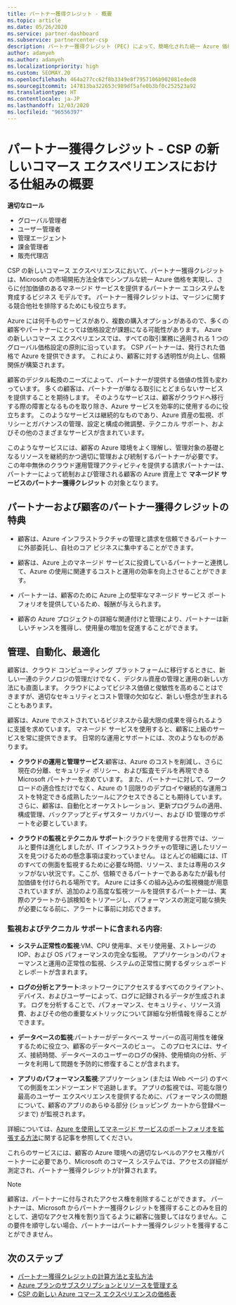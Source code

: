 ```yaml
---
title: パートナー獲得クレジット - 概要
ms.topic: article
ms.date: 05/26/2020
ms.service: partner-dashboard
ms.subservice: partnercenter-csp
description: パートナー獲得クレジット (PEC) によって、簡略化された統一 Azure 価格と付加価値のあるマネージド サービスを実現すると同時に、利益に対する競争を排除する方法について説明します。
author: adamyeh
ms.author: adamyeh
ms.localizationpriority: high
ms.custom: SEOMAY.20
ms.openlocfilehash: 464a277cc62f8b3349e8f7957106b902081eded8
ms.sourcegitcommit: 147813ba322653c989df5afe0b3bf0c252523a92
ms.translationtype: HT
ms.contentlocale: ja-JP
ms.lasthandoff: 12/03/2020
ms.locfileid: "96556397"
---
```

# <a name="partner-earned-credit---an-overview-of-how-it-works-in-the-new-commerce-experience-in-csp"></a>パートナー獲得クレジット - CSP の新しいコマース エクスペリエンスにおける仕組みの概要

**適切なロール**

- グローバル管理者
- ユーザー管理者
- 管理エージェント
- 課金管理者
- 販売代理店

CSP の新しいコマース エクスペリエンスにおいて、パートナー獲得クレジットは、Microsoft の市場開拓方法全体でシンプルな統一 Azure 価格を実現し、さらに付加価値のあるマネージド サービスを提供するパートナー エコシステムを育成するビジネス モデルです。 パートナー獲得クレジットは、マージンに関する競合他社を排除するためにも役立ちます。

Azure には何千ものサービスがあり、複数の購入オプションがあるので、多くの顧客やパートナーにとっては価格設定が課題になる可能性があります。 Azure の新しいコマース エクスペリエンスでは、すべての取引業務に適用される 1 つのグローバル価格設定の原則に沿っています。 CSP パートナーは、発行された価格で Azure を提供できます。 これにより、顧客に対する透明性が向上し、信頼関係が構築されます。

顧客のデジタル転換のニーズによって、パートナーが提供する価値の性質も変わっています。 多くの顧客は、パートナーが単なる取引にとどまらないサービスを提供することを期待します。 そのようなサービスは、顧客がクラウドへ移行する際の障害となるものを取り除き、Azure サービスを効率的に使用するのに役立ちます。 このようなサービスは継続的なものであり、Azure 資産の監視、ポリシーとガバナンスの管理、設定と構成の微調整、テクニカル サポート、およびその他のさまざまなサービスが含まれています。 

このようなサービスには、顧客の Azure 環境をよく理解し、管理対象の基礎となるリソースを継続的かつ適切に管理および統制するパートナーが必要です。 この年中無休のクラウド運用管理アクティビティを提供する請求パートナーは、パートナーによって統制および管理される顧客の Azure 資産上で **マネージド サービスのパートナー獲得クレジット** の対象となります。


## <a name="benefits-of-the-partner-earned-credit-for-partners-and-customers"></a>パートナーおよび顧客のパートナー獲得クレジットの特典

- 顧客は、Azure インフラストラクチャの管理と請求を信頼できるパートナーに外部委託し、自社のコア ビジネスに集中することができます。

- 顧客は、Azure 上のマネージド サービスに投資しているパートナーと連携して、Azure の使用に関連するコストと運用の効率を向上させることができます。

- パートナーは、顧客のために Azure 上の堅牢なマネージド サービス ポートフォリオを提供しているため、報酬が与えられます。  

- 顧客の Azure プロジェクトの詳細な関連付けと管理により、パートナーは新しいチャンスを獲得し、使用量の増加を促進することができます。 

## <a name="manage-automate-and-optimize"></a>管理、自動化、最適化

顧客は、クラウド コンピューティング プラットフォームに移行するときに、新しい一連のテクノロジの管理だけでなく、デジタル資産の管理と運用の新しい方法にも直面します。 クラウドによってビジネス価値と俊敏性を高めることはできますが、適切なセキュリティとコスト管理の欠如など、新しい懸念が生まれることもあります。 

顧客は、Azure でホストされているビジネスから最大限の成果を得られるように支援を求めています。 マネージド サービスを使用すると、顧客に上級のサービスを常に提供できます。 日常的な運用とサポートには、次のようなものがあります。

- **クラウドの運用と管理サービス**:顧客は、Azure のコストを削減し、さらに現在の分離、セキュリティ ポリシー、および監査モデルを再現できる Microsoft パートナーを求めています。 また、パートナーに対して、ワークロードの適合性だけでなく、Azure の 1 回限りのデプロイや継続的な運用コストを特定できる成熟したツールにアクセスできることも期待しています。 さらに、顧客は、自動化とオーケストレーション、更新プログラムの適用、構成管理、バックアップとディザスター リカバリー、および ID 管理のサポートを必要としています。 

- **クラウドの監視とテクニカル サポート**:クラウドを使用する世界では、ツールと要件は進化しましたが、IT インフラストラクチャの管理に適したリソースを見つけるための懸念事項は変わっていません。 ほとんどの組織には、IT のすべての側面を監視するために必要な時間、リソース、または専用のスタッフがない状況です。ここが、信頼できるパートナーであるあなたが最も付加価値を付けられる場所です。 Azure には多くの組み込みの監視機能が用意されていますが、追加のより高度な監視ツールを提供するパートナーは、実際のアラートから誤検知をトリアージし、パフォーマンスの測定可能な損失が必要になる前に、アラートに事前に対応できます。 


### <a name="included-in-monitoring-and-technical-support"></a>監視およびテクニカル サポートに含まれる内容:

- **システム正常性の監視**:VM、CPU 使用率、メモリ使用量、ストレージの IOP、および OS パフォーマンスの完全な監視。 アプリケーションのパフォーマンスと運用の正常性の監視、システムの正常性に関するダッシュボードとレポートが含まれます。

- **ログの分析とアラート**:ネットワークにアクセスするすべてのクライアント、デバイス、およびユーザーによって、ログに記録されるデータが生成されます。 ログを分析することで、パフォーマンス、セキュリティ、リソース消費、およびその他の重要なメトリックについて詳細な分析情報を得ることができます。

- **データベースの監視**:パートナーがデータベース サーバーの高可用性を確保するために役立つ、顧客のデータベースのビュー。 このプロセスには、サイズ、接続時間、データベースのユーザーのログの保持、使用傾向の分析、データを利用して問題を予防的に修復することが含まれます。

- **アプリのパフォーマンス監視**:アプリケーション (または Web ページ) のすべての側面をエンドツーエンドで追跡します。 アプリの監視では、可能な限り最高のユーザー エクスペリエンスを提供するために、パフォーマンスの問題について、顧客のアプリのあらゆる部分 (ショッピング カートから登録ページまで) が監視されます。

詳細については、[Azure を使用してマネージド サービスのポートフォリオを拡張する方法](https://partner.microsoft.com/campaigns/cloud-playbooks-thank-you)に関する記事を参照してください。

これらのサービスには、顧客の Azure 環境への適切なレベルのアクセス権がパートナーに必要であり、Microsoft のコマース システムでは、アクセスの詳細が測定され、パートナー獲得クレジットが計算されます。  

>[!Note]
>顧客は、パートナーに付与されたアクセス権を削除することができます。 パートナーは、Microsoft からパートナー獲得クレジットを獲得することのみを目的として、適切なアクセス権を割り当てるように顧客に強要してはなりません。この要件を順守しない場合、パートナーはパートナー獲得クレジットを獲得することができません。

## <a name="next-steps"></a>次のステップ

- [パートナー獲得クレジットの計算方法と支払方法](partner-earned-credit-explanation.md)
- [Azure プランのサブスクリプションとリソースを管理する](azure-plan-manage.md)
- [CSP の新しい Azure コマース エクスペリエンスの価格表](azure-plan-price-list.md)